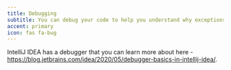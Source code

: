 ```yaml
---
title: Debugging
subtitle: You can debug your code to help you understand why exceptions are occurring.
accent: primary
icon: fas fa-bug
---
```


IntelliJ IDEA has a debugger that you can learn more about here - https://blog.jetbrains.com/idea/2020/05/debugger-basics-in-intellij-idea/. 